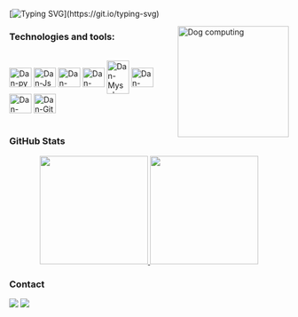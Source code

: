 [![Typing SVG](https://readme-typing-svg.herokuapp.com?font=Fira+Code&pause=1000&width=435&lines=Hi%2C+everyone!+I'm+Danilo+Carneiro;Welcome+to+my+github+profile!)](https://git.io/typing-svg)

<img src="https://media.tenor.com/58DNSt-Lvw0AAAAM/corgi-computer.gif" alt="Dog computing" align="right" width="200">

### Technologies and tools:

<div style="display: inline_block"><br>
  <img align="center" alt="Dan-py" height="35" width="40" src="https://cdn.jsdelivr.net/gh/devicons/devicon@latest/icons/python/python-original-wordmark.svg" />
  <img align="center" alt="Dan-Js" height="35" width="40" src="https://cdn.jsdelivr.net/gh/devicons/devicon@latest/icons/javascript/javascript-original.svg">
  <img align="center" alt="Dan-Flask" height="35" width="40" src="https://cdn.jsdelivr.net/gh/devicons/devicon@latest/icons/flask/flask-original-wordmark.svg">
  <img align="center" alt="Dan-Django" height="35" width="40" src="https://cdn.jsdelivr.net/gh/devicons/devicon@latest/icons/django/django-plain.svg">
  <img align="center" alt= "Dan-Mysql" height="60" width="40" src="https://cdn.jsdelivr.net/gh/devicons/devicon/icons/mysql/mysql-original-wordmark.svg">       
  <img align="center" alt="Dan-node" height="35" width="40" src="https://cdn.jsdelivr.net/gh/devicons/devicon@latest/icons/nodejs/nodejs-original-wordmark.svg">
  <img align="center" alt="Dan-ang" height="35" width="40" src="https://cdn.jsdelivr.net/gh/devicons/devicon@latest/icons/angularjs/angularjs-original.svg">
  <img align="center" alt="Dan-Git" height="35" width="40" src="https://cdn.jsdelivr.net/gh/devicons/devicon/icons/git/git-original.svg">
</div><br>

### GitHub Stats

<div align="center" style="display: flex; justify-content: center;">
  <a href="https://github.com/anacristinaneves">
    <img height="195px" src="https://github-readme-stats.vercel.app/api?username=anacristinaneves&show_icons=true&theme=one_dark_pro&include_all_commits=true&count_private=true"/>
    <img height="195px" src="https://github-readme-stats.vercel.app/api/top-langs/?username=anacristinaneves&layout=compact&langs_count=7&theme=one_dark_pro"/>
  </a>
</div>
    
### Contact

<div> 
  <a href="https://www.linkedin.com/in/cristinanevesb" target="_blank"><img src="https://img.shields.io/badge/-LinkedIn-%230077B5?style=for-the-badge&logo=linkedin&logoColor=white" target="_blank"></a> 
  <a href="mailto:anacristinabezerra.neves@gmail.com"><img src="https://img.shields.io/badge/-Gmail-%23333?style=for-the-badge&logo=gmail&logoColor=white" target="_blank"></a>
</div>
